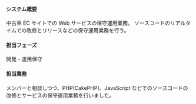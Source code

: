#### システム概要

中古車 EC サイトでの Web サービスの保守運用業務。
ソースコードのリアルタイムでの改修とリリースなどの保守運用業務を行う。

#### 担当フェーズ

開発・運用保守

#### 担当業務

メンバーと相談しつつ、PHP(CakePHP)、JavaScript などでのソースコードの改修とサービスの保守運用業務を行いました。
